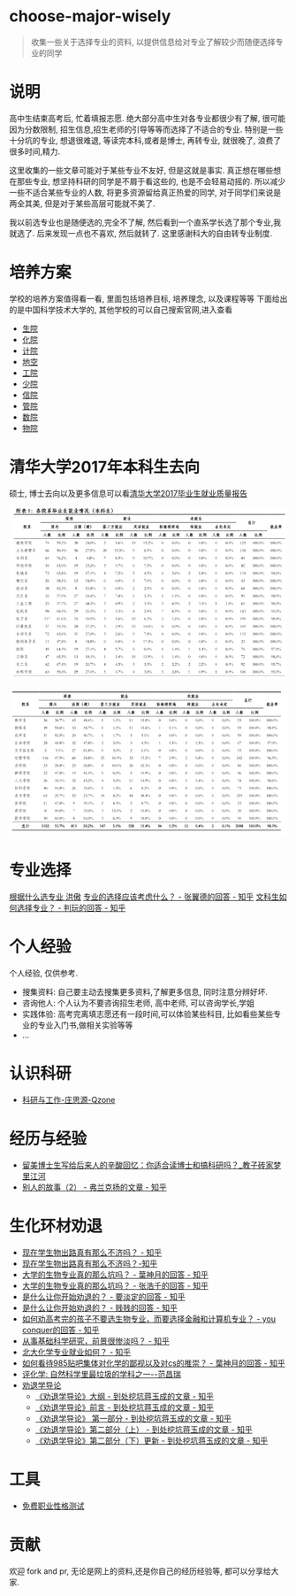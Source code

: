 # choose-major-wisely
>收集一些关于选择专业的资料, 以提供信息给对专业了解较少而随便选择专业的同学

# 说明
高中生结束高考后, 忙着填报志愿. 绝大部分高中生对各专业都很少有了解, 很可能因为分数限制, 招生信息,招生老师的引导等等而选择了不适合的专业. 特别是一些十分坑的专业, 想退很难退, 等读完本科,或者是博士, 再转专业, 就很晚了, 浪费了很多时间,精力. 

这里收集的一些文章可能对于某些专业不友好, 但是这就是事实. 真正想在哪些想在那些专业, 想坚持科研的同学是不屑于看这些的, 也是不会轻易动摇的. 所以减少一些不适合某些专业的人数, 将更多资源留给真正热爱的同学, 对于同学们来说是两全其美, 但是对于某些高层可能就不美了.

我以前选专业也是随便选的,完全不了解, 然后看到一个直系学长选了那个专业,我就选了. 后来发现一点也不喜欢, 然后就转了. 这里感谢科大的自由转专业制度.


# 培养方案
学校的培养方案值得看一看, 里面包括培养目标, 培养理念, 以及课程等等
下面给出的是中国科学技术大学的, 其他学校的可以自己搜索官网,进入查看
* [生院](USTC-training-plan/biology.pdf)
* [化院](USTC-training-plan/chemistry.pdf)
* [计院](USTC-training-plan/cs.pdf)
* [地空](USTC-training-plan/earth-and-space.pdf)
* [工院](USTC-training-plan/engineering.pdf)
* [少院](USTC-training-plan/giftd-young.pdf)
* [信院](USTC-training-plan/infomation.pdf)
* [管院](USTC-training-plan/management.pdf)
* [数院](USTC-training-plan/math.pdf)
* [物院](USTC-training-plan/physics.pdf)

# 清华大学2017年本科生去向
硕士, 博士去向以及更多信息可以看[清华大学2017毕业生就业质量报告](Tsinghua-2017/graduate-employment-quality-report.pdf)

![](Tsinghua-2017/undergraduate1.png)
    
![](Tsinghua-2017/undergraduate2.png)

# 专业选择
[根据什么选专业 洪傲](http://blog.sina.com.cn/s/blog_5406f84d0100gget.html)
[专业的选择应该考虑什么？ - 张翼德的回答 - 知乎](https://www.zhihu.com/question/31946325/answer/53963095)
[文科生如何选择专业？ - 判玩的回答 - 知乎](https://www.zhihu.com/question/21108231/answer/27250483)

# 个人经验
个人经验, 仅供参考.
* 搜集资料: 自己要主动去搜集更多资料,了解更多信息, 同时注意分辨好坏.
* 咨询他人: 个人认为不要咨询招生老师, 高中老师, 可以咨询学长,学姐
* 实践体验: 高考完离填志愿还有一段时间,可以体验某些科目, 比如看些某些专业的专业入门书,做相关实验等等
* ...

# 认识科研
* [科研与工作-庄思源-Qzone](https://user.qzone.qq.com/2980412917/blog/1480411676?_t_=0.2790794687199656)

# 经历与经验
* [留美博士生写给后来人的辛酸回忆：你适合读博士和搞科研吗？_教子砖家梦里江河](http://blog.sina.cn/dpool/blog/s/blog_4ee63ce90102ea4x.html)
* [别人的故事（2） - 弗兰克扬的文章 - 知乎](https://zhuanlan.zhihu.com/p/24543168)

# 生化环材劝退

* [现在学生物出路真有那么不济吗？ - 知乎](https://www.zhihu.com/question/28347460)
* [现在学生物出路真有那么不济吗？-知乎](https://www.zhihu.com/question/28347460)
* [大学的生物专业真的那么坑吗？ - 葉神月的回答 - 知乎](https://www.zhihu.com/question/26106045/answer/76377967)
* [大学的生物专业真的那么坑吗？ - 张浩千的回答 - 知乎](https://www.zhihu.com/question/26106045/answer/37837050)
* [是什么让你开始劝退的？ - 要淡定的回答 - 知乎](https://www.zhihu.com/question/67812985/answer/256891192)
* [是什么让你开始劝退的？ - 贱贱的回答 - 知乎](https://www.zhihu.com/question/67812985/answer/256837300)
* [如何劝高考完的孩子不要选生物专业，而要选择金融和计算机专业？ - you conquer的回答 - 知乎](https://www.zhihu.com/question/31815677/answer/53939577)
* [从事基础科学研究，前景很惨淡吗？ - 知乎](https://www.zhihu.com/question/24308741/answer/27390020)
* [北大化学专业就业如何？ - 知乎](https://www.zhihu.com/question/47997512/answer/108575877)
* [如何看待985贴吧集体对化学的鄙视以及对cs的推崇？ - 葉神月的回答 - 知乎](https://www.zhihu.com/question/38404981/answer/79848997)
* [评化学: 自然科学里最垃圾的学科之一--范昌瑞](http://chuansong.me/n/437013)
* [劝退学导论](https://zhuanlan.zhihu.com/unsa-retribution)
    - [《劝退学导论》大纲 - 到处挖坑蒋玉成的文章 - 知乎](https://zhuanlan.zhihu.com/p/25940780)
    - [《劝退学导论》前言 - 到处挖坑蒋玉成的文章 - 知乎](https://zhuanlan.zhihu.com/p/26527258)
    - [ 《劝退学导论》 第一部分 - 到处挖坑蒋玉成的文章 - 知乎](https://zhuanlan.zhihu.com/p/26647300)
    - [《劝退学导论》第二部分（上） - 到处挖坑蒋玉成的文章 - 知乎](https://zhuanlan.zhihu.com/p/27188243)
    - [《劝退学导论》第二部分（下）更新 - 到处挖坑蒋玉成的文章 - 知乎](https://zhuanlan.zhihu.com/p/28740169)
    
    
# 工具
* [免费职业性格测试](https://www.arealme.com/16types/cn/)


# 贡献
欢迎 fork and pr, 无论是网上的资料,还是你自己的经历经验等, 都可以分享给大家.

